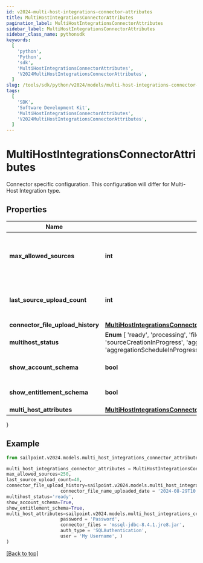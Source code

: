 ```yaml
---
id: v2024-multi-host-integrations-connector-attributes
title: MultiHostIntegrationsConnectorAttributes
pagination_label: MultiHostIntegrationsConnectorAttributes
sidebar_label: MultiHostIntegrationsConnectorAttributes
sidebar_class_name: pythonsdk
keywords:
  [
    'python',
    'Python',
    'sdk',
    'MultiHostIntegrationsConnectorAttributes',
    'V2024MultiHostIntegrationsConnectorAttributes',
  ]
slug: /tools/sdk/python/v2024/models/multi-host-integrations-connector-attributes
tags:
  [
    'SDK',
    'Software Development Kit',
    'MultiHostIntegrationsConnectorAttributes',
    'V2024MultiHostIntegrationsConnectorAttributes',
  ]
---
```


# MultiHostIntegrationsConnectorAttributes

Connector specific configuration. This configuration will differ for Multi-Host Integration type.

## Properties

| Name | Type | Description | Notes |
| --- | --- | --- | --- |
| **max_allowed_sources** | **int** | Maximum sources allowed count of a Multi-Host Integration | [optional] |
| **last_source_upload_count** | **int** | Last upload sources count of a Multi-Host Integration | [optional] |
| **connector_file_upload_history** | [**MultiHostIntegrationsConnectorAttributesConnectorFileUploadHistory**](multi-host-integrations-connector-attributes-connector-file-upload-history) |  | [optional] |
| **multihost_status** | **Enum** [ 'ready', 'processing', 'fileUploadInProgress', 'sourceCreationInProgress', 'aggregationGroupingInProgress', 'aggregationScheduleInProgress', 'deleteInProgress', 'deleteFailed' ] | Multi-Host integration status. | [optional] |
| **show_account_schema** | **bool** | Show account schema | [optional] [default to True] |
| **show_entitlement_schema** | **bool** | Show entitlement schema | [optional] [default to True] |
| **multi_host_attributes** | [**MultiHostIntegrationsConnectorAttributesMultiHostAttributes**](multi-host-integrations-connector-attributes-multi-host-attributes) |  | [optional] |

}

## Example

```python
from sailpoint.v2024.models.multi_host_integrations_connector_attributes import MultiHostIntegrationsConnectorAttributes

multi_host_integrations_connector_attributes = MultiHostIntegrationsConnectorAttributes(
max_allowed_sources=250,
last_source_upload_count=40,
connector_file_upload_history=sailpoint.v2024.models.multi_host_integrations_connector_attributes_connector_file_upload_history.MultiHostIntegrations_connectorAttributes_connectorFileUploadHistory(
                    connector_file_name_uploaded_date = '2024-08-29T10:20:38.896479Z', ),
multihost_status='ready',
show_account_schema=True,
show_entitlement_schema=True,
multi_host_attributes=sailpoint.v2024.models.multi_host_integrations_connector_attributes_multi_host_attributes.MultiHostIntegrations_connectorAttributes_multiHostAttributes(
                    password = 'Password',
                    connector_files = 'mssql-jdbc-8.4.1.jre8.jar',
                    auth_type = 'SQLAuthentication',
                    user = 'My Username', )
)

```

[[Back to top]](#)
